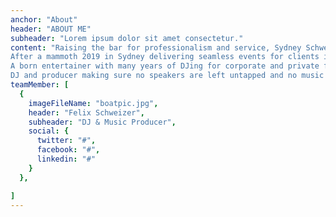 ```yaml
---
anchor: "About"
header: "ABOUT ME"
subheader: "Lorem ipsum dolor sit amet consectetur."
content: "Raising the bar for professionalism and service, Sydney Schweezzy knows how to bring up the energy of any crowd and unite a room with his infectious mix of music tailored to any event.
After a mammoth 2019 in Sydney delivering seamless events for clients including Mercedes Benz and Westfield –  and performing at of the harbour city’s best venues – Schweezzy is pumped for 2020 and is now available for your next summer event. 
A born entertainer with many years of DJing for corporate and private functions in the United States, Germany,  and Sydney, he can spin RnB, commercial tunes, dance, top 40 remixes, classic retro anthems and whatever else is required.
DJ and producer making sure no speakers are left untapped and no music is left unheard. Available for your next function in Sydney, Australia."
teamMember: [
  {
    imageFileName: "boatpic.jpg",
    header: "Felix Schweizer",
    subheader: "DJ & Music Producer",
    social: {
      twitter: "#",
      facebook: "#",
      linkedin: "#"
    }
  },

]
---
```

